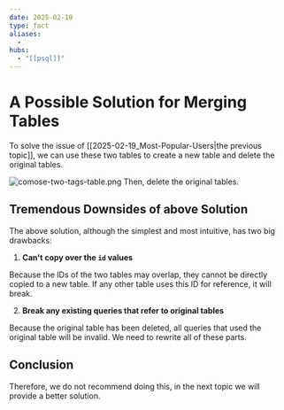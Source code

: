 ```yaml
---
date: 2025-02-19
type: fact
aliases:
  -
hubs:
  - "[[psql]]"
---
```


# A Possible Solution for Merging Tables

To solve the issue of [[2025-02-19_Most-Popular-Users|the previous topic]], we can use these two tables to create a new table and delete the original tables.

![comose-two-tags-table.png](../assets/imgs/comose-two-tags-table.png)
Then, delete the original tables.


## Tremendous Downsides of above Solution

The above solution, although the simplest and most intuitive, has two big drawbacks:


1. **Can't copy over the `id` values**

Because the IDs of the two tables may overlap, they cannot be directly copied to a new table. If any other table uses this ID for reference, it will break.


2. **Break any existing queries that refer to original tables**

Because the original table has been deleted, all queries that used the original table will be invalid. We need to rewrite all of these parts.


## Conclusion

Therefore, we do not recommend doing this, in the next topic we will provide a better solution.




